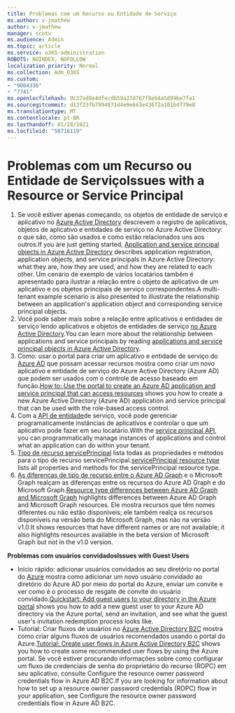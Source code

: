 ```yaml
---
title: Problemas com um Recurso ou Entidade de Serviço
ms.author: v-jmathew
author: v-jmathew
manager: scotv
ms.audience: Admin
ms.topic: article
ms.service: o365-administration
ROBOTS: NOINDEX, NOFOLLOW
localization_priority: Normal
ms.collection: Adm_O365
ms.custom:
- "9004336"
- "7741"
ms.openlocfilehash: 9c37ad8e4dfecdb59a37d767f8eb4a5d99be7fa1
ms.sourcegitcommit: d13f23fb7994871d4e0e6e3e43672a101bd779e8
ms.translationtype: MT
ms.contentlocale: pt-BR
ms.lasthandoff: 01/28/2021
ms.locfileid: "50716119"
---
```

# <a name="issues-with-a-resource-or-service-principal"></a><span data-ttu-id="7e52f-102">Problemas com um Recurso ou Entidade de Serviço</span><span class="sxs-lookup"><span data-stu-id="7e52f-102">Issues with a Resource or Service Principal</span></span>

1. <span data-ttu-id="7e52f-103">Se você estiver apenas começando, os objetos de entidade de serviço e aplicativo no [Azure Active Directory](https://docs.microsoft.com/azure/active-directory/develop/app-objects-and-service-principals) descrevem o registro de aplicativos, objetos de aplicativo e entidades de serviço no Azure Active Directory: o que são, como são usados e como estão relacionados uns aos outros.</span><span class="sxs-lookup"><span data-stu-id="7e52f-103">If you are just getting started, [Application and service principal objects in Azure Active Directory](https://docs.microsoft.com/azure/active-directory/develop/app-objects-and-service-principals) describes application registration, application objects, and service principals in Azure Active Directory: what they are, how they are used, and how they are related to each other.</span></span> <span data-ttu-id="7e52f-104">Um cenário de exemplo de vários locatários também é apresentado para ilustrar a relação entre o objeto de aplicativo de um aplicativo e os objetos principais de serviço correspondentes.</span><span class="sxs-lookup"><span data-stu-id="7e52f-104">A multi-tenant example scenario is also presented to illustrate the relationship between an application's application object and corresponding service principal objects.</span></span>
2. <span data-ttu-id="7e52f-105">Você pode saber mais sobre a relação entre aplicativos e entidades de serviço lendo aplicativos e objetos de entidades de serviço [no Azure Active Directory](https://docs.microsoft.com/azure/active-directory/develop/app-objects-and-service-principals).</span><span class="sxs-lookup"><span data-stu-id="7e52f-105">You can learn more about the relationship between applications and service principals by reading [applications and service principal objects in Azure Active Directory](https://docs.microsoft.com/azure/active-directory/develop/app-objects-and-service-principals).</span></span>
3. <span data-ttu-id="7e52f-106">Como: usar o portal para criar um aplicativo e entidade de serviço do [Azure AD](https://docs.microsoft.com/azure/active-directory/develop/howto-create-service-principal-portal) que possam acessar recursos mostra como criar um novo aplicativo e entidade de serviço do Azure Active Directory (Azure AD) que podem ser usados com o controle de acesso baseado em função.</span><span class="sxs-lookup"><span data-stu-id="7e52f-106">[How to: Use the portal to create an Azure AD application and service principal that can access resources](https://docs.microsoft.com/azure/active-directory/develop/howto-create-service-principal-portal) shows you how to create a new Azure Active Directory (Azure AD) application and service principal that can be used with the role-based access control.</span></span>
4. <span data-ttu-id="7e52f-107">Com a [API de entidade](https://docs.microsoft.com/graph/api/resources/serviceprincipal)de serviço, você pode gerenciar programaticamente instâncias de aplicativos e controlar o que um aplicativo pode fazer em seu locatário.</span><span class="sxs-lookup"><span data-stu-id="7e52f-107">With the [service principal API](https://docs.microsoft.com/graph/api/resources/serviceprincipal), you can programmatically manage instances of applications and control what an application can do within your tenant.</span></span>
5. <span data-ttu-id="7e52f-108">[Tipo de recurso servicePrincipal](https://docs.microsoft.com/graph/api/resources/serviceprincipal) lista todas as propriedades e métodos para o tipo de recurso servicePrincipal.</span><span class="sxs-lookup"><span data-stu-id="7e52f-108">[servicePrincipal resource type](https://docs.microsoft.com/graph/api/resources/serviceprincipal) lists all properties and methods for the servicePrincipal resource type.</span></span>
6. <span data-ttu-id="7e52f-109">[As diferenças de tipo de recurso entre o Azure AD Graph](https://docs.microsoft.com/graph/migrate-azure-ad-graph-resource-differences) e o Microsoft Graph realçam as diferenças entre os recursos do Azure AD Graph e do Microsoft Graph.</span><span class="sxs-lookup"><span data-stu-id="7e52f-109">[Resource type differences between Azure AD Graph and Microsoft Graph](https://docs.microsoft.com/graph/migrate-azure-ad-graph-resource-differences) highlights differences between Azure AD Graph and Microsoft Graph resources.</span></span> <span data-ttu-id="7e52f-110">Ele mostra recursos que têm nomes diferentes ou não estão disponíveis; ele também realça os recursos disponíveis na versão beta do Microsoft Graph, mas não na versão v1.0.</span><span class="sxs-lookup"><span data-stu-id="7e52f-110">It shows resources that have different names or are not available; it also highlights resources available in the beta version of Microsoft Graph but not in the v1.0 version.</span></span>

<span data-ttu-id="7e52f-111">**Problemas com usuários convidados**</span><span class="sxs-lookup"><span data-stu-id="7e52f-111">**Issues with Guest Users**</span></span>

- <span data-ttu-id="7e52f-112">Início rápido: adicionar usuários convidados ao seu diretório no portal do [Azure](https://docs.microsoft.com/azure/active-directory/external-identities/b2b-quickstart-add-guest-users-portal#prerequisites) mostra como adicionar um novo usuário convidado ao diretório do Azure AD por meio do portal do Azure, enviar um convite e ver como é o processo de resgate de convite do usuário convidado.</span><span class="sxs-lookup"><span data-stu-id="7e52f-112">[Quickstart: Add guest users to your directory in the Azure portal](https://docs.microsoft.com/azure/active-directory/external-identities/b2b-quickstart-add-guest-users-portal#prerequisites) shows you how to add a new guest user to your Azure AD directory via the Azure portal, send an invitation, and see what the guest user's invitation redemption process looks like.</span></span>
- <span data-ttu-id="7e52f-113">Tutorial: Criar fluxos de usuários no [Azure Active Directory B2C](https://docs.microsoft.com/azure/active-directory-b2c/tutorial-create-user-flows) mostra como criar alguns fluxos de usuários recomendados usando o portal do Azure.</span><span class="sxs-lookup"><span data-stu-id="7e52f-113">[Tutorial: Create user flows in Azure Active Directory B2C](https://docs.microsoft.com/azure/active-directory-b2c/tutorial-create-user-flows) shows you how to create some recommended user flows by using the Azure portal.</span></span> <span data-ttu-id="7e52f-114">Se você estiver procurando informações sobre como configurar um fluxo de credenciais de senha do proprietário do recurso (ROPC) em seu aplicativo, consulte Configure the resource owner password credentials flow in Azure AD B2C.</span><span class="sxs-lookup"><span data-stu-id="7e52f-114">If you are looking for information about how to set up a resource owner password credentials (ROPC) flow in your application, see Configure the resource owner password credentials flow in Azure AD B2C.</span></span>
